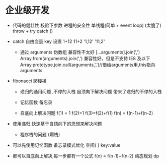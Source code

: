 # 企业级开发

- 代码的健壮性
    校验下参数
    进程的安全性
    单线程(简单 + event loop)  (太脆了)
    throw + try catch ()

- catch 自由变量 key 设置 
    1+12   11+2 '1,12'  '11,2'
    - 通过 arguments 伪数组 
        兼容性不太好
        [...arguments].join(',')
        Array.from(arguments).join(',') 
        兼容性好，但是不支持 IE8 及以下
        Array.prototype.join.call(arguments,',')//借给arguments用,this指向arguments

- fibonacci 爬楼梯
    - 递归的通用问题 ,不停的入栈
        自顶向下解决问题 带来了递归的不停的入栈
    - 记忆函数 备忘录
    
    - 自底向上解决问题 
        f(1) = 1 f(2)=1 f(3)=f(2)+f(1)
        f(n) = f(n-1)+f(n-2)

- 使用递归,快速基于自顶向下的思想来解决问题
    - 程序栈的问题  (爆栈)

- 可以先使用记忆函数 备忘录模式优化
    空间{ } key:value

- 都可以自底向上解决,每一步都有一个公式 f(n) = f(n-1)+f(n-2)
    动态规划 dp